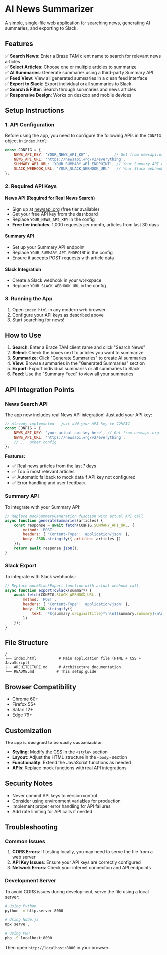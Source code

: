 # AI News Summarizer

A simple, single-file web application for searching news, generating AI summaries, and exporting to Slack.

## Features

✅ **Search News**: Enter a Braze TAM client name to search for relevant news articles  
✅ **Select Articles**: Choose one or multiple articles to summarize  
✅ **AI Summaries**: Generate summaries using a third-party Summary API  
✅ **Feed View**: View all generated summaries in a clean feed interface  
✅ **Export to Slack**: Export individual or all summaries to Slack  
✅ **Search & Filter**: Search through summaries and news articles  
✅ **Responsive Design**: Works on desktop and mobile devices  

## Setup Instructions

### 1. API Configuration

Before using the app, you need to configure the following APIs in the `CONFIG` object in `index.html`:

```javascript
const CONFIG = {
    NEWS_API_KEY: 'YOUR_NEWS_API_KEY',           // Get from newsapi.org
    NEWS_API_URL: 'https://newsapi.org/v2/everything',
    SUMMARY_API_URL: 'YOUR_SUMMARY_API_ENDPOINT', // Your Summary API endpoint
    SLACK_WEBHOOK_URL: 'YOUR_SLACK_WEBHOOK_URL'   // Your Slack webhook URL
};
```

### 2. Required API Keys

#### News API (Required for Real News Search)
- Sign up at [newsapi.org](https://newsapi.org) (free tier available)
- Get your free API key from the dashboard
- Replace `YOUR_NEWS_API_KEY` in the config
- **Free tier includes**: 1,000 requests per month, articles from last 30 days

#### Summary API
- Set up your Summary API endpoint
- Replace `YOUR_SUMMARY_API_ENDPOINT` in the config
- Ensure it accepts POST requests with article data

#### Slack Integration
- Create a Slack webhook in your workspace
- Replace `YOUR_SLACK_WEBHOOK_URL` in the config

### 3. Running the App

1. Open `index.html` in any modern web browser
2. Configure your API keys as described above
3. Start searching for news!

## How to Use

1. **Search**: Enter a Braze TAM client name and click "Search News"
2. **Select**: Check the boxes next to articles you want to summarize
3. **Summarize**: Click "Generate Summaries" to create AI summaries
4. **View**: Browse summaries in the "Generated Summaries" section
5. **Export**: Export individual summaries or all summaries to Slack
6. **Feed**: Use the "Summary Feed" to view all your summaries

## API Integration Points

### News Search API
The app now includes real News API integration! Just add your API key:

```javascript
// Already implemented - just add your API key to CONFIG
const CONFIG = {
    NEWS_API_KEY: 'your-actual-api-key-here', // Get from newsapi.org
    NEWS_API_URL: 'https://newsapi.org/v2/everything',
    // ... other config
};
```

**Features:**
- ✅ Real news articles from the last 7 days
- ✅ Top 5 most relevant articles
- ✅ Automatic fallback to mock data if API key not configured
- ✅ Error handling and user feedback

### Summary API
To integrate with your Summary API:

```javascript
// Replace mockSummaryGeneration function with actual API call
async function generateSummaries(articles) {
    const response = await fetch(CONFIG.SUMMARY_API_URL, {
        method: 'POST',
        headers: { 'Content-Type': 'application/json' },
        body: JSON.stringify({ articles: articles })
    });
    return await response.json();
}
```

### Slack Export
To integrate with Slack webhooks:

```javascript
// Replace mockSlackExport function with actual webhook call
async function exportToSlack(summary) {
    await fetch(CONFIG.SLACK_WEBHOOK_URL, {
        method: 'POST',
        headers: { 'Content-Type': 'application/json' },
        body: JSON.stringify({
            text: `*${summary.originalTitle}*\n\n${summary.summary}\n\nSource: ${summary.source}`
        })
    });
}
```

## File Structure

```
/
├── index.html          # Main application file (HTML + CSS + JavaScript)
├── ARCHITECTURE.md     # Architecture documentation
└── README.md          # This setup guide
```

## Browser Compatibility

- Chrome 60+
- Firefox 55+
- Safari 12+
- Edge 79+

## Customization

The app is designed to be easily customizable:

- **Styling**: Modify the CSS in the `<style>` section
- **Layout**: Adjust the HTML structure in the `<body>` section
- **Functionality**: Extend the JavaScript functions as needed
- **APIs**: Replace mock functions with real API integrations

## Security Notes

- Never commit API keys to version control
- Consider using environment variables for production
- Implement proper error handling for API failures
- Add rate limiting for API calls if needed

## Troubleshooting

### Common Issues

1. **CORS Errors**: If testing locally, you may need to serve the file from a web server
2. **API Key Issues**: Ensure your API keys are correctly configured
3. **Network Errors**: Check your internet connection and API endpoints

### Development Server

To avoid CORS issues during development, serve the file using a local server:

```bash
# Using Python
python -m http.server 8000

# Using Node.js
npx serve .

# Using PHP
php -S localhost:8000
```

Then open `http://localhost:8000` in your browser.
